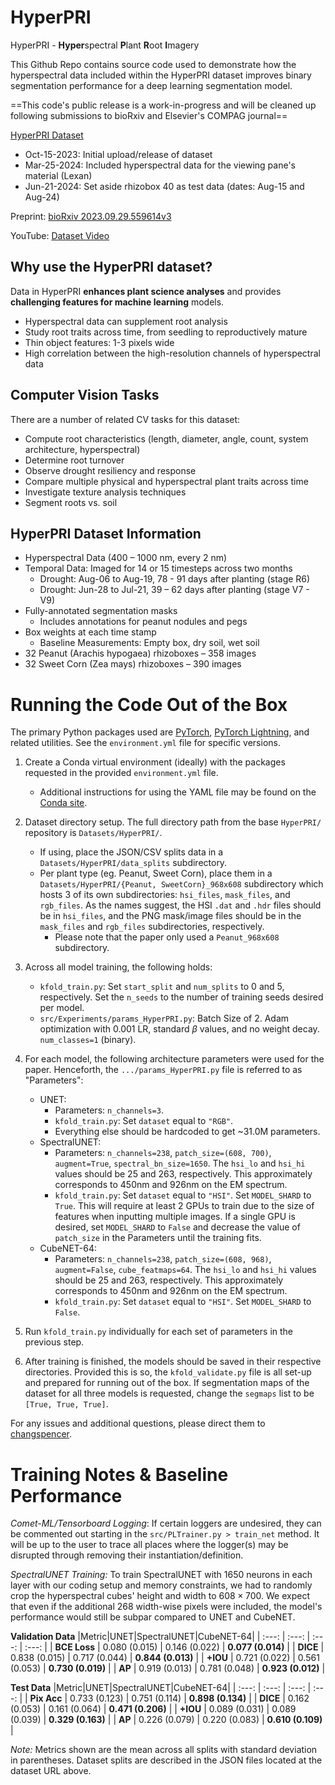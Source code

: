 # HyperPRI
HyperPRI - **Hyper**spectral **P**lant **R**oot **I**magery

This Github Repo contains source code used to demonstrate how the hyperspectral data included within the HyperPRI dataset improves binary segmentation performance for a deep learning segmentation model.

==This code's public release is a work-in-progress and will be cleaned up following submissions to bioRxiv and Elsevier's COMPAG journal==

[HyperPRI Dataset](https://doi.org/10.7910/DVN/MAYDHT)
- Oct-15-2023: Initial upload/release of dataset
- Mar-25-2024: Included hyperspectral data for the viewing pane's material (Lexan)
- Jun-21-2024: Set aside rhizobox 40 as test data (dates: Aug-15 and Aug-24)

Preprint: [bioRxiv 2023.09.29.559614v3](https://www.biorxiv.org/content/10.1101/2023.09.29.559614v3)

YouTube: [Dataset Video](https://youtu.be/T1D1MBxySlI)

## Why use the HyperPRI dataset?
Data in HyperPRI **enhances plant science analyses** and provides **challenging features for machine learning** models.
- Hyperspectral data can supplement root analysis
- Study root traits across time, from seedling to reproductively mature
- Thin object features: 1-3 pixels wide
- High correlation between the high-resolution channels of hyperspectral data

## Computer Vision Tasks
There are a number of related CV tasks for this dataset:
- Compute root characteristics (length, diameter, angle, count, system architecture, hyperspectral)
- Determine root turnover
- Observe drought resiliency and response
- Compare multiple physical and hyperspectral plant traits across time
- Investigate texture analysis techniques
- Segment roots vs. soil

## HyperPRI Dataset Information
- Hyperspectral Data (400 – 1000 nm, every 2 nm)
- Temporal Data: Imaged for 14 or 15 timesteps across two months
  - Drought: Aug-06 to Aug-19, 78 - 91 days after planting (stage R6)
  - Drought: Jun-28 to Jul-21, 39 – 62 days after planting (stage V7 - V9)
- Fully-annotated segmentation masks
  - Includes annotations for peanut nodules and pegs
- Box weights at each time stamp
  - Baseline Measurements: Empty box, dry soil, wet soil
- 32 Peanut (Arachis hypogaea) rhizoboxes – 358 images
- 32 Sweet Corn (Zea mays) rhizoboxes – 390 images


# Running the Code Out of the Box
The primary Python packages used are [PyTorch](https://pytorch.org/), [PyTorch Lightning](https://lightning.ai/docs/pytorch/stable/), and related utilities. See the `environment.yml` file for specific versions.

1. Create a Conda virtual environment (ideally) with the packages requested in the provided `environment.yml` file.
    - Additional instructions for using the YAML file may be found on the [Conda site](https://conda.io/projects/conda/en/latest/user-guide/tasks/manage-environments.html#creating-an-environment-from-an-environment-yml-file).

1. Dataset directory setup. The full directory path from the base `HyperPRI/` repository is `Datasets/HyperPRI/`.
    - If using, place the JSON/CSV splits data in a `Datasets/HyperPRI/data_splits` subdirectory.
    - Per plant type (eg. Peanut, Sweet Corn), place them in a `Datasets/HyperPRI/{Peanut, SweetCorn}_968x608` subdirectory which hosts 3 of its own subdirectories: `hsi_files`, `mask_files`, and `rgb_files`. As the names suggest, the HSI `.dat` and `.hdr` files should be in `hsi_files`, and the PNG mask/image files should be in the `mask_files` and `rgb_files` subdirectories, respectively.
      - Please note that the paper only used a `Peanut_968x608` subdirectory.

1. Across all model training, the following holds:
    - `kfold_train.py`: Set `start_split` and `num_splits` to 0 and 5, respectively. Set the `n_seeds` to the number of training seeds desired per model.
    - `src/Experiments/params_HyperPRI.py`: Batch Size of 2. Adam optimization with 0.001 LR, standard $\beta$ values, and no weight decay. `num_classes=1` (binary).

1. For each model, the following architecture parameters were used for the paper. Henceforth, the `.../params_HyperPRI.py` file is referred to as "Parameters":
    - UNET:
      - Parameters: `n_channels=3`.
      - `kfold_train.py`: Set `dataset` equal to `"RGB"`.
      - Everything else should be hardcoded to get ~31.0M parameters.
    - SpectralUNET:
      - Parameters: `n_channels=238`, `patch_size=(608, 700)`, `augment=True`, `spectral_bn_size=1650`. The `hsi_lo` and `hsi_hi` values should be 25 and 263, respectively. This approximately corresponds to 450nm and 926nm on the EM spectrum.
      - `kfold_train.py`: Set `dataset` equal to `"HSI"`. Set `MODEL_SHARD` to `True`. This will require at least 2 GPUs to train due to the size of features when inputting multiple images. If a single GPU is desired, set `MODEL_SHARD` to `False` and decrease the value of `patch_size` in the Parameters until the training fits.
    - CubeNET-64:
      - Parameters: `n_channels=238`, `patch_size=(608, 968)`, `augment=False`, `cube_featmaps=64`. The `hsi_lo` and `hsi_hi` values should be 25 and 263, respectively. This approximately corresponds to 450nm and 926nm on the EM spectrum.
      - `kfold_train.py`: Set `dataset` equal to `"HSI"`. Set `MODEL_SHARD` to `False`.

1. Run `kfold_train.py` individually for each set of parameters in the previous step.

1. After training is finished, the models should be saved in their respective directories. Provided this is so, the `kfold_validate.py` file is all set-up and prepared for running out of the box. If segmentation maps of the dataset for all three models is requested, change the `segmaps` list to be `[True, True, True]`.

For any issues and additional questions, please direct them to [changspencer](https://github.com/changspencer).

# Training Notes & Baseline Performance
*Comet-ML/Tensorboard Logging*: If certain loggers are undesired, they can be commented out starting in the `src/PLTrainer.py > train_net` method. It will be up to the user to trace all places where the logger(s) may be disrupted through removing their instantiation/definition.

*SpectralUNET Training:* To train SpectralUNET with 1650 neurons in each layer with our coding setup and memory constraints, we had to randomly crop the hyperspectral cubes' height and width to $608\times 700$. We expect that even if the additional 268 width-wise pixels were included, the model's performance would still be subpar compared to UNET and CubeNET.

**Validation Data**
|Metric|UNET|SpectralUNET|CubeNET-64|
| :---: | :---: | :---: | :---: |
| **BCE Loss** | 0.080 (0.015) | 0.146 (0.022) | **0.077 (0.014)** |
| **DICE**     | 0.838 (0.015) | 0.717 (0.044) | **0.844 (0.013)** |
| **+IOU**     | 0.721 (0.022) | 0.561 (0.053) | **0.730 (0.019)** |
| **AP**       | 0.919 (0.013) | 0.781 (0.048) | **0.923 (0.012)** |

**Test Data**
|Metric|UNET|SpectralUNET|CubeNET-64|
| :---: | :---: | :---: | :---: |
| **Pix Acc**  | 0.733 (0.123) | 0.751 (0.114) | **0.898 (0.134)** |
| **DICE**     | 0.162 (0.053) | 0.161 (0.064) | **0.471 (0.206)** |
| **+IOU**     | 0.089 (0.031) | 0.089 (0.039) | **0.329 (0.163)** |
| **AP**       | 0.226 (0.079) | 0.220 (0.083) | **0.610 (0.109)** |

*Note:* Metrics shown are the mean across all splits with standard deviation in parentheses. Dataset splits are described in the JSON files located at the dataset URL above.
